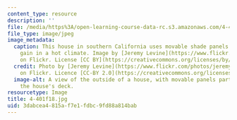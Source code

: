 ```yaml
---
content_type: resource
description: ''
file: /media/https%3A/open-learning-course-data-rc.s3.amazonaws.com/4-401-environmental-technologies-in-buildings-fall-2018/3dabcea4815af7e1fdbc9fd88a814bab_4-401f18.jpg
file_type: image/jpeg
image_metadata:
  caption: This house in southern California uses movable shade panels to reduce solar
    gain in a hot climate. Image by [Jeremy Levine](https://www.flickr.com/photos/jeremylevinedesign/3640108817/)
    on Flickr. License [CC BY](https://creativecommons.org/licenses/by/2.0/).
  credit: Photo by [Jeremy Levine](https://www.flickr.com/photos/jeremylevinedesign/3640108817/)
    on Flickr. Licence [CC-BY 2.0](https://creativecommons.org/licenses/by/2.0/).
  image-alt: A view of the outside of a house, with movable panels partly shading
    the house's deck.
resourcetype: Image
title: 4-401f18.jpg
uid: 3dabcea4-815a-f7e1-fdbc-9fd88a814bab
---
```

